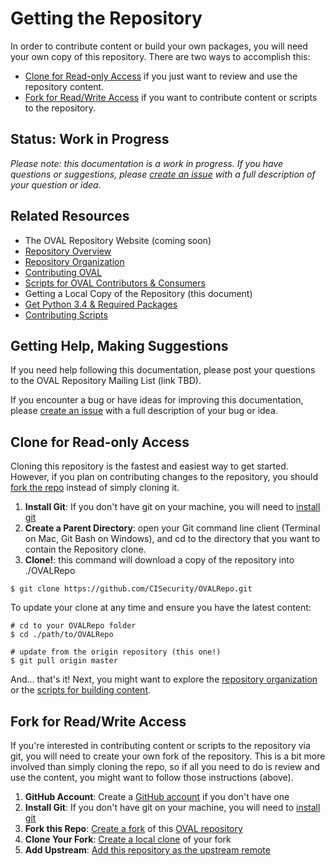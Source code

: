 # Getting the Repository

In order to contribute content or build your own packages, you will need your own copy of this 
repository. There are two ways to accomplish this:

- [Clone for Read-only Access](#clone-for-read-only-access) if you just want to review and use the repository content.
- [Fork for Read/Write Access](#fork-for-readwrite-access) if you want to contribute content or scripts to the repository.

## Status: Work in Progress
*Please note: this documentation is a work in progress. If you have questions or suggestions, 
please [create an issue](https://github.com/CISecurity/OVALRepo/issues/new) with a full
description of your question or idea.*

## Related Resources

- The OVAL Repository Website (coming soon)
- [Repository Overview](./README.md)
- [Repository Organization](./repository/README.md)
- [Contributing OVAL](./CONTRIBUTING.md)
- [Scripts for OVAL Contributors & Consumers](./scripts/README.md)
 - Getting a Local Copy of the Repository (this document)
 - [Get Python 3.4 & Required Packages](./scripts/README.scripting.setup.md)
 - [Contributing Scripts](./scripts/CONTRIBUTING.md)

## Getting Help, Making Suggestions

If you need help following this documentation, please post your questions to the 
OVAL Repository Mailing List (link TBD).

If you encounter a bug or have ideas for improving this documentation, please 
[create an issue](https://github.com/CISecurity/OVALRepo/issues/new) with a full
description of your bug or idea.

## Clone for Read-only Access

Cloning this repository is the fastest and easiest way to get started. However, if you plan on 
contributing changes to the repository, you should [fork the repo](#fork-for-read-write-access) instead of simply cloning it.

1. **Install Git**: If you don't have git on your machine, you will need to [install git](https://help.github.com/articles/set-up-git/)
2. **Create a Parent Directory**: open your Git command line client (Terminal on Mac, Git Bash on Windows), and cd to the directory 
that you want to contain the Repository clone.
3. **Clone!**: this command will download a copy of the repository into ./OVALRepo

```Shell
$ git clone https://github.com/CISecurity/OVALRepo.git
```

To update your clone at any time and ensure you have the latest content:

```Shell
# cd to your OVALRepo folder
$ cd ./path/to/OVALRepo

# update from the origin repository (this one!)
$ git pull origin master
```

And... that's it! Next, you might want to explore the [repository organization](./repository/README.md) or 
the [scripts for building content](./scripts/README.md).

## Fork for Read/Write Access

If you're interested in contributing content or scripts to the repository via git, you will need to create your own
fork of the repository. This is a bit more involved than simply cloning the repo, so if all you need to do is review
and use the content, you might want to follow those instructions (above).

1. **GitHub Account**: Create a [GitHub account](https://github.com) if you don't have one
2. **Install Git**: If you don't have git on your machine, you will need to [install git](https://help.github.com/articles/set-up-git/)
3. **Fork this Repo**: [Create a fork](https://help.github.com/articles/fork-a-repo/) of this [OVAL repository](https://github.com/CISecurity/OVALRepo) 
4. **Clone Your Fork**: [Create a local clone](https://help.github.com/articles/fork-a-repo/) of your fork
5. **Add Upstream**: [Add this repository as the upstream remote](https://help.github.com/articles/configuring-a-remote-for-a-fork/)
